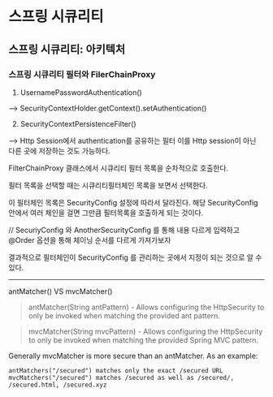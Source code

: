 # 스프링 시큐리티 

## 스프링 시큐리티: 아키텍처

###  스프링 시큐리티 필터와 FilerChainProxy

1. UsernamePasswordAuthentication()

--> SecurityContextHolder.getContext().setAuthentication() 


2. SecurityContextPersistenceFilter()

--> Http Session에서 authentication를 공유하는 필터  이를 Http session이 아닌 다른 곳에 저장하는 것도 가능하다.



FilterChainProxy 클래스에서 시큐리티 필터 목록을 순차적으로 호출한다. 

필터 목록을 선택할 때는 시큐리티필터체인 목록을 보면서 선택한다. 

이 필터체인 목록은 SecurityConfig 설정에 따라서 달라진다. 해당 SecurityConfig 안에서 여러 체인을 걸면 그만큼 필터목록을 호출하게 되는 것이다.

// SecuriyConfig 와 AnotherSecurityConfig 를 통해 내용 다르게 입력하고 @Order 옵션을 통해 체이닝 순서를 다르게 가져가보자

결과적으로 필터체인이 SecurityConfig 를 관리하는 곳에서 지정이 되는 것으로 알 수 있다. 

---

antMatcher() VS mvcMatcher()

> antMatcher(String antPattern) - Allows configuring the HttpSecurity to only be invoked when matching the provided ant pattern.

> mvcMatcher(String mvcPattern) - Allows configuring the HttpSecurity to only be invoked when matching the provided Spring MVC pattern.

Generally mvcMatcher is more secure than an antMatcher. As an example:
```
antMatchers("/secured") matches only the exact /secured URL
mvcMatchers("/secured") matches /secured as well as /secured/, /secured.html, /secured.xyz
```

 
